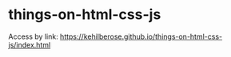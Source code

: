 # things-on-html-css-js

Access by link: https://kehilberose.github.io/things-on-html-css-js/index.html

